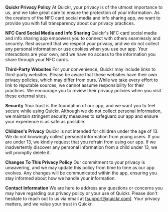 **Quickr Privacy Policy**
At Quickr, your privacy is of the utmost importance to us, and we take great care to ensure the protection of your information. As the creators of the NFC card social media and info sharing app, we want to provide you with full transparency about our privacy practices.

**NFC Card Social Media and Info Sharing**
Quickr's NFC card social media and info sharing app empowers you to connect with others seamlessly and securely. Rest assured that we respect your privacy, and we do not collect any personal information or use cookies when you use our app. Your interactions are your own, and we have no access to the information you share through your NFC cards.

**Third-Party Websites**
For your convenience, Quickr may include links to third-party websites. Please be aware that these websites have their own privacy policies, which may differ from ours. While we take every effort to link to reputable sources, we cannot assume responsibility for their practices. We encourage you to review their privacy policies when you visit these external sites.

**Security**
Your trust is the foundation of our app, and we want you to feel secure while using Quickr. Although we do not collect personal information, we maintain stringent security measures to safeguard our app and ensure your experience is as safe as possible.

**Children's Privacy**
Quickr is not intended for children under the age of 13. We do not knowingly collect personal information from young users. If you are under 13, we kindly request that you refrain from using our app. If we inadvertently discover any personal information from a child under 13, we will promptly delete it.

**Changes To This Privacy Policy**
Our commitment to your privacy is unwavering, and we may update this policy from time to time as our app evolves. Any changes will be communicated within the app, ensuring you stay informed about how we handle your information.

**Contact Information**
We are here to address any questions or concerns you may have regarding our privacy policy or your use of Quickr. Please don't hesitate to reach out to us via email at [support@quickr.com]. Your privacy matters, and we value your trust in Quickr.
